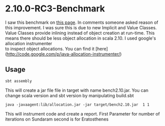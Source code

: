 2.10.0-RC3-Benchmark
====================

I saw this benchmark on [this page](http://markehammons.wordpress.com/2012/12/02/2-10-performance/).
In comments someone asked reason of this improvement. I was sure this is due to new Implicit and Value Classes. Value Classes provide inlining instead of object creation at run-time. This means there should be less object allocation in scala 2.10. I used google's allocation instrumenter  
to inspect object allocations. You can find it [here] (http://code.google.com/p/java-allocation-instrumenter/)

## Usage
    sbt assembly

This will create a jar file file in target with name bench2.10.jar. You can change scala version and sbt version by manipulating  build.sbt

    java -javaagent:lib/allocation.jar -jar target/bench2.10.jar  1 1

This will instrument code and create a report. First Parameter for number of iterations on Sundaram second is for Eratosthenes